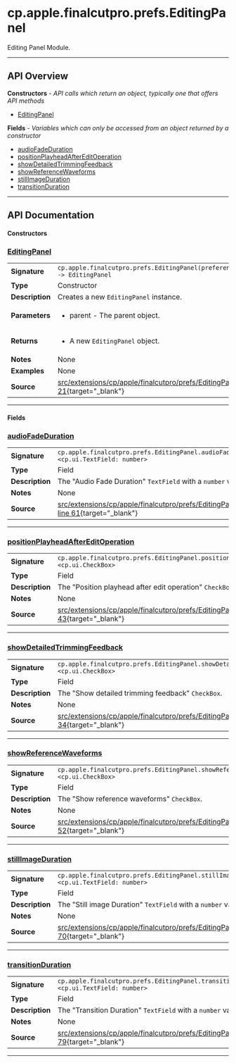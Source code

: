 # cp.apple.finalcutpro.prefs.EditingPanel

Editing Panel Module.

---

## API Overview
**Constructors** - _API calls which return an object, typically one that offers API methods_
 * [EditingPanel](#editingpanel)

**Fields** - _Variables which can only be accessed from an object returned by a constructor_
 * [audioFadeDuration](#audiofadeduration)
 * [positionPlayheadAfterEditOperation](#positionplayheadaftereditoperation)
 * [showDetailedTrimmingFeedback](#showdetailedtrimmingfeedback)
 * [showReferenceWaveforms](#showreferencewaveforms)
 * [stillImageDuration](#stillimageduration)
 * [transitionDuration](#transitionduration)


---

## API Documentation

#### Constructors


### [EditingPanel](#editingpanel)

|                                             |                                                                                     |
| --------------------------------------------|-------------------------------------------------------------------------------------|
| **Signature**                               | `cp.apple.finalcutpro.prefs.EditingPanel(preferencesDialog) -> EditingPanel`                                                                    |
| **Type**                                    | Constructor                                                                     |
| **Description**                             | Creates a new `EditingPanel` instance.                                                                     |
| **Parameters**                              | <ul><li>parent - The parent object.</li></ul> |
| **Returns**                                 | <ul><li>A new `EditingPanel` object.</li></ul>          |
| **Notes**                                   | None |
| **Examples**                                | None |
| **Source**                                  | [src/extensions/cp/apple/finalcutpro/prefs/EditingPanel.lua line 21](https://github.com/CommandPost/CommandPost/blob/develop/src/extensions/cp/apple/finalcutpro/prefs/EditingPanel.lua#L21){target="_blank"} |

---

#### Fields


### [audioFadeDuration](#audiofadeduration)

|                                             |                                                                                     |
| --------------------------------------------|-------------------------------------------------------------------------------------|
| **Signature**                               | `cp.apple.finalcutpro.prefs.EditingPanel.audioFadeDuration <cp.ui.TextField: number>`                                                                    |
| **Type**                                    | Field                                                                     |
| **Description**                             | The "Audio Fade Duration" `TextField` with a `number` value.                                                                     |
| **Notes**                                   | None |
| **Source**                                  | [src/extensions/cp/apple/finalcutpro/prefs/EditingPanel.lua line 61](https://github.com/CommandPost/CommandPost/blob/develop/src/extensions/cp/apple/finalcutpro/prefs/EditingPanel.lua#L61){target="_blank"} |

---


### [positionPlayheadAfterEditOperation](#positionplayheadaftereditoperation)

|                                             |                                                                                     |
| --------------------------------------------|-------------------------------------------------------------------------------------|
| **Signature**                               | `cp.apple.finalcutpro.prefs.EditingPanel.positionPlayheadAfterEditOperation <cp.ui.CheckBox>`                                                                    |
| **Type**                                    | Field                                                                     |
| **Description**                             | The "Position playhead after edit operation" `CheckBox`.                                                                     |
| **Notes**                                   | None |
| **Source**                                  | [src/extensions/cp/apple/finalcutpro/prefs/EditingPanel.lua line 43](https://github.com/CommandPost/CommandPost/blob/develop/src/extensions/cp/apple/finalcutpro/prefs/EditingPanel.lua#L43){target="_blank"} |

---


### [showDetailedTrimmingFeedback](#showdetailedtrimmingfeedback)

|                                             |                                                                                     |
| --------------------------------------------|-------------------------------------------------------------------------------------|
| **Signature**                               | `cp.apple.finalcutpro.prefs.EditingPanel.showDetailedTrimmingFeedback <cp.ui.CheckBox>`                                                                    |
| **Type**                                    | Field                                                                     |
| **Description**                             | The "Show detailed trimming feedback" `CheckBox`.                                                                     |
| **Notes**                                   | None |
| **Source**                                  | [src/extensions/cp/apple/finalcutpro/prefs/EditingPanel.lua line 34](https://github.com/CommandPost/CommandPost/blob/develop/src/extensions/cp/apple/finalcutpro/prefs/EditingPanel.lua#L34){target="_blank"} |

---


### [showReferenceWaveforms](#showreferencewaveforms)

|                                             |                                                                                     |
| --------------------------------------------|-------------------------------------------------------------------------------------|
| **Signature**                               | `cp.apple.finalcutpro.prefs.EditingPanel.showReferenceWaveforms <cp.ui.CheckBox>`                                                                    |
| **Type**                                    | Field                                                                     |
| **Description**                             | The "Show reference waveforms" `CheckBox`.                                                                     |
| **Notes**                                   | None |
| **Source**                                  | [src/extensions/cp/apple/finalcutpro/prefs/EditingPanel.lua line 52](https://github.com/CommandPost/CommandPost/blob/develop/src/extensions/cp/apple/finalcutpro/prefs/EditingPanel.lua#L52){target="_blank"} |

---


### [stillImageDuration](#stillimageduration)

|                                             |                                                                                     |
| --------------------------------------------|-------------------------------------------------------------------------------------|
| **Signature**                               | `cp.apple.finalcutpro.prefs.EditingPanel.stillImageDuration <cp.ui.TextField: number>`                                                                    |
| **Type**                                    | Field                                                                     |
| **Description**                             | The "Still image Duration" `TextField` with a `number` value.                                                                     |
| **Notes**                                   | None |
| **Source**                                  | [src/extensions/cp/apple/finalcutpro/prefs/EditingPanel.lua line 70](https://github.com/CommandPost/CommandPost/blob/develop/src/extensions/cp/apple/finalcutpro/prefs/EditingPanel.lua#L70){target="_blank"} |

---


### [transitionDuration](#transitionduration)

|                                             |                                                                                     |
| --------------------------------------------|-------------------------------------------------------------------------------------|
| **Signature**                               | `cp.apple.finalcutpro.prefs.EditingPanel.transitionDuration <cp.ui.TextField: number>`                                                                    |
| **Type**                                    | Field                                                                     |
| **Description**                             | The "Transition Duration" `TextField` with a `number` value.                                                                     |
| **Notes**                                   | None |
| **Source**                                  | [src/extensions/cp/apple/finalcutpro/prefs/EditingPanel.lua line 79](https://github.com/CommandPost/CommandPost/blob/develop/src/extensions/cp/apple/finalcutpro/prefs/EditingPanel.lua#L79){target="_blank"} |

---

